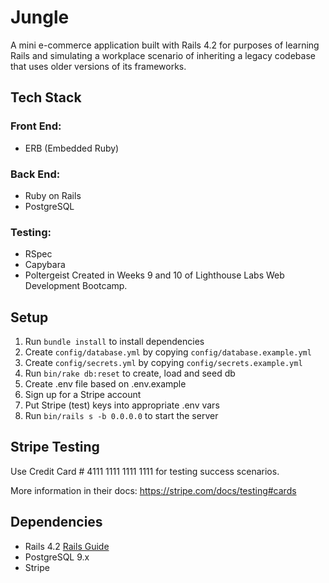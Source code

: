 # Jungle

A mini e-commerce application built with Rails 4.2 for purposes of learning Rails and simulating a workplace scenario of inheriting a legacy codebase that uses older versions of its frameworks.

## Tech Stack
### Front End:

* ERB (Embedded Ruby)

### Back End:

* Ruby on Rails
* PostgreSQL

### Testing:

* RSpec
* Capybara
* Poltergeist
Created in Weeks 9 and 10 of Lighthouse Labs Web Development Bootcamp.


## Setup

1. Run `bundle install` to install dependencies
2. Create `config/database.yml` by copying `config/database.example.yml`
3. Create `config/secrets.yml` by copying `config/secrets.example.yml`
4. Run `bin/rake db:reset` to create, load and seed db
5. Create .env file based on .env.example
6. Sign up for a Stripe account
7. Put Stripe (test) keys into appropriate .env vars
8. Run `bin/rails s -b 0.0.0.0` to start the server

## Stripe Testing

Use Credit Card # 4111 1111 1111 1111 for testing success scenarios.

More information in their docs: <https://stripe.com/docs/testing#cards>

## Dependencies

* Rails 4.2 [Rails Guide](http://guides.rubyonrails.org/v4.2/)
* PostgreSQL 9.x
* Stripe
